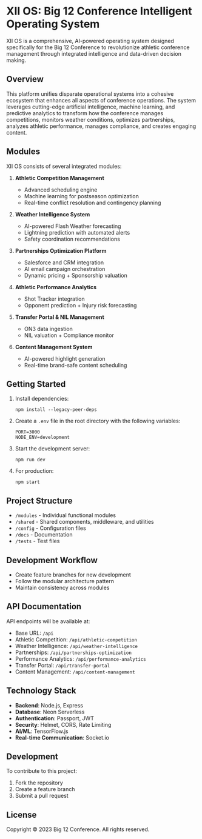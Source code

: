 # XII OS: Big 12 Conference Intelligent Operating System

XII OS is a comprehensive, AI-powered operating system designed specifically for the Big 12 Conference to revolutionize athletic conference management through integrated intelligence and data-driven decision making.

## Overview

This platform unifies disparate operational systems into a cohesive ecosystem that enhances all aspects of conference operations. The system leverages cutting-edge artificial intelligence, machine learning, and predictive analytics to transform how the conference manages competitions, monitors weather conditions, optimizes partnerships, analyzes athletic performance, manages compliance, and creates engaging content.

## Modules

XII OS consists of several integrated modules:

1. **Athletic Competition Management**
   - Advanced scheduling engine
   - Machine learning for postseason optimization
   - Real-time conflict resolution and contingency planning

2. **Weather Intelligence System**
   - AI-powered Flash Weather forecasting
   - Lightning prediction with automated alerts
   - Safety coordination recommendations

3. **Partnerships Optimization Platform**
   - Salesforce and CRM integration
   - AI email campaign orchestration
   - Dynamic pricing + Sponsorship valuation

4. **Athletic Performance Analytics**
   - Shot Tracker integration
   - Opponent prediction + Injury risk forecasting

5. **Transfer Portal & NIL Management**
   - ON3 data ingestion
   - NIL valuation + Compliance monitor

6. **Content Management System**
   - AI-powered highlight generation
   - Real-time brand-safe content scheduling

## Getting Started

1. Install dependencies:
   ```
   npm install --legacy-peer-deps
   ```

2. Create a `.env` file in the root directory with the following variables:
   ```
   PORT=3000
   NODE_ENV=development
   ```

3. Start the development server:
   ```
   npm run dev
   ```

4. For production:
   ```
   npm start
   ```

## Project Structure

- `/modules` - Individual functional modules
- `/shared` - Shared components, middleware, and utilities
- `/config` - Configuration files
- `/docs` - Documentation
- `/tests` - Test files

## Development Workflow

- Create feature branches for new development
- Follow the modular architecture pattern
- Maintain consistency across modules

## API Documentation

API endpoints will be available at:
- Base URL: `/api`
- Athletic Competition: `/api/athletic-competition`
- Weather Intelligence: `/api/weather-intelligence`
- Partnerships: `/api/partnerships-optimization`
- Performance Analytics: `/api/performance-analytics`
- Transfer Portal: `/api/transfer-portal`
- Content Management: `/api/content-management`

## Technology Stack

- **Backend**: Node.js, Express
- **Database**: Neon Serverless
- **Authentication**: Passport, JWT
- **Security**: Helmet, CORS, Rate Limiting
- **AI/ML**: TensorFlow.js
- **Real-time Communication**: Socket.io

## Development

To contribute to this project:

1. Fork the repository
2. Create a feature branch
3. Submit a pull request

## License

Copyright © 2023 Big 12 Conference. All rights reserved. 
